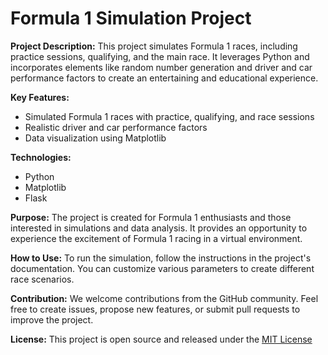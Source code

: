# Formula 1 Simulation Project

**Project Description:**
This project simulates Formula 1 races, including practice sessions, qualifying, and the main race. It leverages Python and incorporates elements like random number generation and driver and car performance factors to create an entertaining and educational experience.

**Key Features:**
- Simulated Formula 1 races with practice, qualifying, and race sessions
- Realistic driver and car performance factors
- Data visualization using Matplotlib

**Technologies:**
- Python
- Matplotlib
- Flask

**Purpose:**
The project is created for Formula 1 enthusiasts and those interested in simulations and data analysis. It provides an opportunity to experience the excitement of Formula 1 racing in a virtual environment.

**How to Use:**
To run the simulation, follow the instructions in the project's documentation. You can customize various parameters to create different race scenarios.

**Contribution:**
We welcome contributions from the GitHub community. Feel free to create issues, propose new features, or submit pull requests to improve the project.

**License:**
This project is open source and released under the [MIT License](https://github.com/asikLEMMY/formula1-simulation/blob/main/LICENSE)
